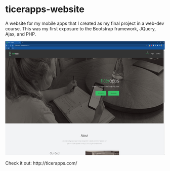 # ticerapps-website
A website for my mobile apps that I created as my final project in a web-dev course. This was my first exposure to the Bootstrap framework, JQuery, Ajax, and PHP. 
<p><img src="websiteHome.PNG" width="600" height="360"></p>
Check it out: http://ticerapps.com/
